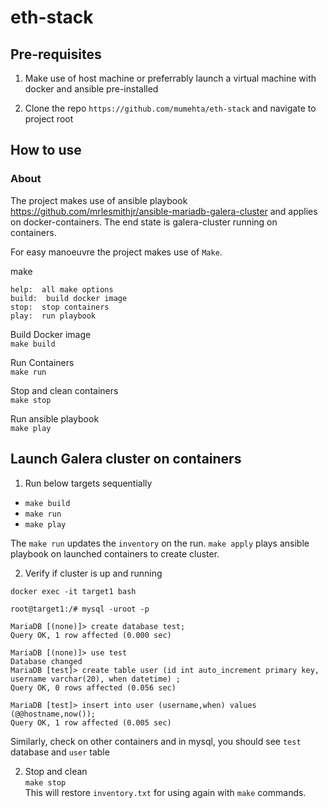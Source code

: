 # eth-stack  

## Pre-requisites

1. Make use of host machine or preferrably launch a virtual machine with docker and ansible pre-installed

2. Clone the repo `https://github.com/mumehta/eth-stack` and navigate to project root

## How to use

### About

The project makes use of ansible playbook https://github.com/mrlesmithjr/ansible-mariadb-galera-cluster and applies on docker-containers. The end state is galera-cluster running on containers.

For easy manoeuvre the project makes use of `Make`.
 
make  
```
help:  all make options 
build:  build docker image
stop:  stop containers
play:  run playbook
```

Build Docker image  
	`make build`  

Run Containers  
	`make run` 

Stop and clean containers  
	`make stop`  
 
Run ansible playbook  
	`make play`  

## Launch Galera cluster on containers

1. Run below targets sequentially

- `make build`  
- `make run`  
- `make play`  

The `make run` updates the `inventory` on the run. `make apply` plays ansible playbook on launched containers to create cluster.

2. Verify if cluster is up and running

`docker exec -it target1 bash`

```
root@target1:/# mysql -uroot -p

MariaDB [(none)]> create database test;
Query OK, 1 row affected (0.000 sec)

MariaDB [(none)]> use test
Database changed
MariaDB [test]> create table user (id int auto_increment primary key, username varchar(20), when datetime) ;
Query OK, 0 rows affected (0.056 sec)

MariaDB [test]> insert into user (username,when) values (@@hostname,now());
Query OK, 1 row affected (0.005 sec)
```

Similarly, check on other containers and in mysql, you should see `test` database and `user` table

2. Stop and clean  
`make stop`  
This will restore `inventory.txt` for using again with `make` commands.


